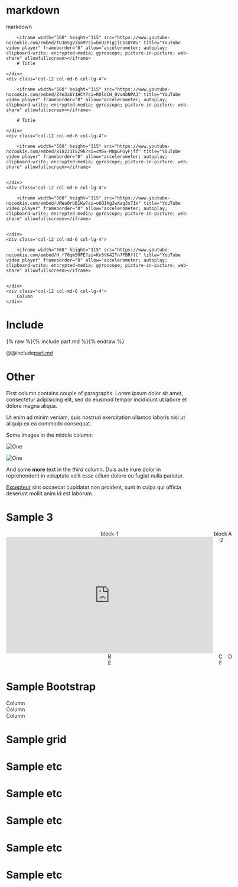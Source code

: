 
<style>
	@import url("/markdown/css/red.css");
	@import url("/markdown/css/bootstrap-grid.css");
	@import url("/markdown/css/iframe-youtube.css");
</style>

# markdown
markdown

<div class="row g-4">
	<div class="col-12 col-md-6 col-lg-4">
		
		<iframe width="560" height="315" src="https://www.youtube-nocookie.com/embed/TUJmSgViGoM?si=bnU2Pig1iCSsUYWu" title="YouTube video player" frameborder="0" allow="accelerometer; autoplay; clipboard-write; encrypted-media; gyroscope; picture-in-picture; web-share" allowfullscreen></iframe>
		# Title
  
    </div>
    <div class="col-12 col-md-6 col-lg-4">

  		<iframe width="560" height="315" src="https://www.youtube-nocookie.com/embed/Z4e3x6Y1HCY?si=ROldCH_0VvNbNPAJ" title="YouTube video player" frameborder="0" allow="accelerometer; autoplay; clipboard-write; encrypted-media; gyroscope; picture-in-picture; web-share" allowfullscreen></iframe>

  		# Title
 
    </div>
	<div class="col-12 col-md-6 col-lg-4">

  		<iframe width="560" height="315" src="https://www.youtube-nocookie.com/embed/8182J3T5Z9k?si=cM5x-MNpGFGyFjff" title="YouTube video player" frameborder="0" allow="accelerometer; autoplay; clipboard-write; encrypted-media; gyroscope; picture-in-picture; web-share" allowfullscreen></iframe>

 
    </div>
	<div class="col-12 col-md-6 col-lg-4">

  		<iframe width="560" height="315" src="https://www.youtube-nocookie.com/embed/URWa0rbB1Kw?si=o6O1kgJwXaqJs71x" title="YouTube video player" frameborder="0" allow="accelerometer; autoplay; clipboard-write; encrypted-media; gyroscope; picture-in-picture; web-share" allowfullscreen></iframe>

 
    </div>
	<div class="col-12 col-md-6 col-lg-4">

  		<iframe width="560" height="315" src="https://www.youtube-nocookie.com/embed/H_f70qm5HPE?si=Kv5tK4ITn7PBRflC" title="YouTube video player" frameborder="0" allow="accelerometer; autoplay; clipboard-write; encrypted-media; gyroscope; picture-in-picture; web-share" allowfullscreen></iframe>

 
    </div>
	<div class="col-12 col-md-6 col-lg-4">
		Column
    </div>
</div>

# Include

{% raw %}{% include part.md %}{% endraw %}

@@include[part.md](part.md)

# Other


<div class="row">
	<div class="span5 red-box">
		<p>First column contains couple of paragraphs. Lorem ipsum dolor sit
		amet, consectetur adipisicing elit, sed do eiusmod tempor incididunt
		ut labore et dolore magna aliqua.</p>
		<p>Ut enim ad minim veniam, quis nostrud exercitation ullamco laboris
		nisi ut aliquip ex ea commodo consequat.</p>
	</div>
	<div class="span2">
		<p>Some images in the middle column:</p>
		<p><img alt="One" src="image-1.png" /></p>
		<p><img alt="One" src="image-1.png" /></p>
	</div>
	<div class="span5">
		<p>And some <strong>more</strong> text in the <em>third</em> column.
		Duis aute irure dolor in reprehenderit in voluptate velit esse cillum
		dolore eu fugiat nulla pariatur.</p>
		<p><a href="http://excepteur.org">Excepteur</a> sint occaecat
		cupidatat non proident, sunt in culpa qui officia deserunt mollit
		anim id est laborum.</p>
	</div>
</div>





# Sample 3

<div style="text-align: center; display: grid; grid-template-columns: 1fr 1fr 1fr;">
	<div>
		block-1
		<iframe width="560" height="315" src="https://www.youtube-nocookie.com/embed/ULybPQrDStk?si=BixbyRMf8cHIqVfZ" title="YouTube video player" frameborder="0" allow="accelerometer; autoplay; clipboard-write; encrypted-media; gyroscope; picture-in-picture; web-share" allowfullscreen></iframe>
	</div>
	<div>
		block-2
	</div>

 <div class="box-1"> A </div>
  <div class="box-2"> B </div>
  <div class="box-3"> C </div>

   <div class="box-1"> D </div>
  <div class="box-2"> E </div>
  <div class="box-3"> F </div>
</div>

# Sample Bootstrap

<div class="container text-center">
  <div class="row">
    <div class="col">
      Column
    </div>
    <div class="col">
      Column
    </div>
    <div class="col">
      Column
    </div>
  </div>
</div>

# Sample grid




# Sample etc

# Sample etc

# Sample etc

# Sample etc


# Sample etc














